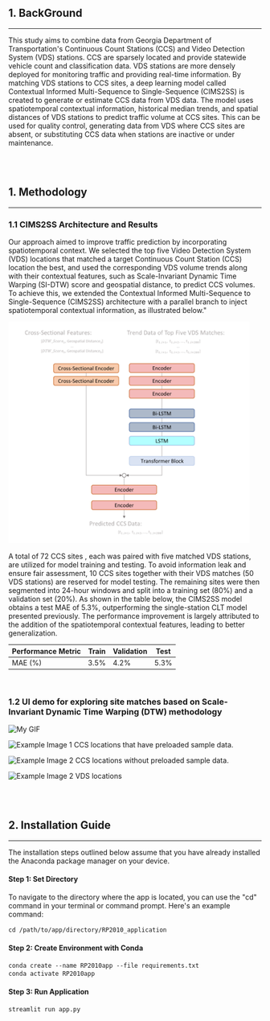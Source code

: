 ## 1. BackGround
___
This study aims to combine data from Georgia Department of Transportation's Continuous Count Stations (CCS) and Video Detection System (VDS) stations. CCS are sparsely located and provide statewide vehicle count and classification data. VDS stations are more densely deployed for monitoring traffic and providing real-time information. By matching VDS stations to CCS sites, a deep learning model called Contextual Informed Multi-Sequence to Single-Sequence (CIMS2SS) is created to generate or estimate CCS data from VDS data. The model uses spatiotemporal contextual information, historical median trends, and spatial distances of VDS stations to predict traffic volume at CCS sites. This can be used for quality control, generating data from VDS where CCS sites are absent, or substituting CCS data when stations are inactive or under maintenance.

<br><br>
## 1. Methodology
___
### 1.1 CIMS2SS Architecture and Results
Our approach aimed to improve traffic prediction by incorporating spatiotemporal context. We selected the top five Video Detection System (VDS) locations that matched a target Continuous Count Station (CCS) location the best, and used the corresponding VDS volume trends along with their contextual features, such as Scale-Invariant Dynamic Time Warping (SI-DTW) score and geospatial distance, to predict CCS volumes. To achieve this, we extended the Contextual Informed Multi-Sequence to Single-Sequence (CIMS2SS) architecture with a parallel branch to inject spatiotemporal contextual information, as illustrated below."

<img src="./ref/im/model.png" alt="model"  width="480">

A total of 72 CCS sites , each was paired with five matched VDS stations, are utilized for model training and testing.  To avoid information leak and ensure fair assessment, 10 CCS sites together with their VDS matches (50 VDS stations) are reserved for model testing. The remaining sites were then segmented into 24-hour windows and split into a training set (80%) and a validation set (20%). As shown in the table below, the CIMS2SS model obtains a test MAE of 5.3%, outperforming the single-station CLT model presented previously. The performance improvement is largely attributed to the addition of the spatiotemporal contextual features, leading to better generalization.  

|     Performance   Metric    |     Train    |     Validation     |     Test    |
|-----------------------------|--------------|--------------------|-------------|
|     MAE (%)                 |     3.5%     |     4.2%           |     5.3%    |

<br>

### 1.2 UI demo for exploring site matches based on Scale-Invariant Dynamic Time Warping (DTW) methodology
<img src="./ref/gif/DemoOne_lightest.gif" alt="My GIF"  width="680">

<p class="CCS Holdout"><img src="https://i.ibb.co/3f9Y0SG/SX-BLUE-RED-OL.png" alt="Example Image 1" style="vertical-align: bottom; width:20px;"> CCS locations that have preloaded sample data.</p>
<p class="CCS Holdout"><img src="https://i.ibb.co/Mk75ZR2/SX-BLUE-B.png" alt="Example Image 2" style="vertical-align: bottom; width:16px;"> CCS locations without preloaded sample data.</p>
<p class="CCS Holdout"><img src="https://i.ibb.co/s9RXp3G/output-onlinepngtools-6.png" alt="Example Image 2" style="vertical-align: bottom; width:16px;"> VDS locations</p>

<br><br>
## 2. Installation Guide
___
The installation steps outlined below assume that you have already installed the Anaconda package manager on your device.
#### Step 1: Set Directory
To navigate to the directory where the app is located, you can use the "cd" command in your terminal or command prompt. Here's an example command:
```commandline
cd /path/to/app/directory/RP2010_application
```
#### Step 2: Create Environment with Conda
```commandline
conda create --name RP2010app --file requirements.txt
conda activate RP2010app
```
#### Step 3: Run Application
```commandline
streamlit run app.py
```
